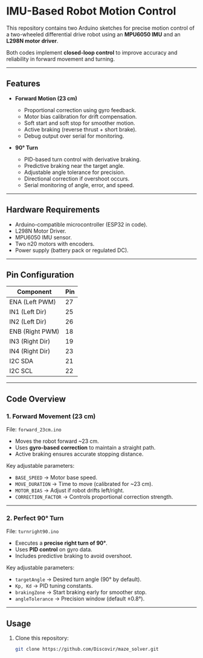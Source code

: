 # IMU-Based Robot Motion Control

This repository contains two Arduino sketches for precise motion control of a two-wheeled differential drive robot using an **MPU6050 IMU** and an **L298N motor driver**.  

Both codes implement **closed-loop control** to improve accuracy and reliability in forward movement and turning.

---

## Features

- **Forward Motion (23 cm)**
  - Proportional correction using gyro feedback.
  - Motor bias calibration for drift compensation.
  - Soft start and soft stop for smoother motion.
  - Active braking (reverse thrust + short brake).
  - Debug output over serial for monitoring.

- **90° Turn**
  - PID-based turn control with derivative braking.
  - Predictive braking near the target angle.
  - Adjustable angle tolerance for precision.
  - Directional correction if overshoot occurs.
  - Serial monitoring of angle, error, and speed.

---

## Hardware Requirements

- Arduino-compatible microcontroller (ESP32 in code).
- L298N Motor Driver.
- MPU6050 IMU sensor.
- Two n20 motors with encoders.
- Power supply (battery pack or regulated DC).

---

## Pin Configuration

| Component         | Pin  |
|-------------------|------|
| ENA (Left PWM)    | 27   |
| IN1 (Left Dir)    | 25   |
| IN2 (Left Dir)    | 26   |
| ENB (Right PWM)   | 18   |
| IN3 (Right Dir)   | 19   |
| IN4 (Right Dir)   | 23   |
| I2C SDA           | 21   |
| I2C SCL           | 22   |

---

## Code Overview

### 1. Forward Movement (23 cm)

File: `forward_23cm.ino`

- Moves the robot forward ~23 cm.
- Uses **gyro-based correction** to maintain a straight path.
- Active braking ensures accurate stopping distance.

Key adjustable parameters:
- `BASE_SPEED` → Motor base speed.  
- `MOVE_DURATION` → Time to move (calibrated for ~23 cm).  
- `MOTOR_BIAS` → Adjust if robot drifts left/right.  
- `CORRECTION_FACTOR` → Controls proportional correction strength.  

---

### 2. Perfect 90° Turn

File: `turnright90.ino`

- Executes a **precise right turn of 90°**.
- Uses **PID control** on gyro data.
- Includes predictive braking to avoid overshoot.

Key adjustable parameters:
- `targetAngle` → Desired turn angle (90° by default).  
- `Kp, Kd` → PID tuning constants.  
- `brakingZone` → Start braking early for smoother stop.  
- `angleTolerance` → Precision window (default ±0.8°).  

---

## Usage

1. Clone this repository:
   ```bash
   git clone https://github.com/Discovir/maze_solver.git
